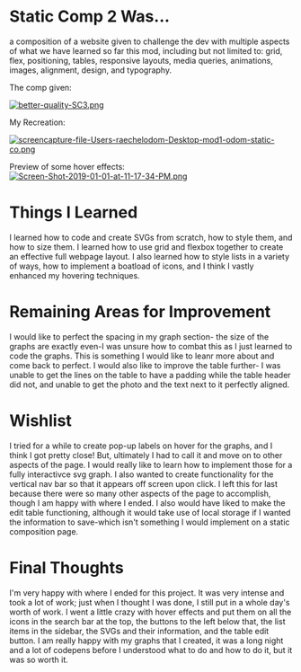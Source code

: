 # Static Comp 2 Was...
a composition of a website given to challenge the dev with multiple aspects of what we have learned so far this mod, including but not limited to: grid, flex, positioning, tables, responsive layouts, media queries, animations, images, alignment, design, and typography.

The comp given:

[![better-quality-SC3.png](https://i.postimg.cc/W3QVwknv/better-quality-SC3.png)](https://postimg.cc/WF6x2tCW)

My Recreation:

[![screencapture-file-Users-raechelodom-Desktop-mod1-odom-static-co.png](https://i.postimg.cc/g0smRVm7/screencapture-file-Users-raechelodom-Desktop-mod1-odom-static-co.png)](https://postimg.cc/nsXyfQsK)

Preview of some hover effects:
[![Screen-Shot-2019-01-01-at-11-17-34-PM.png](https://i.postimg.cc/J4QLS3Bz/Screen-Shot-2019-01-01-at-11-17-34-PM.png)](https://postimg.cc/Vd5pCCRx)

# Things I Learned

I learned how to code and create SVGs from scratch, how to style them, and how to size them. I learned how to use grid and flexbox together to create an effective full webpage layout. I also learned how to style lists in a variety of ways, how to implement a boatload of icons, and I think I vastly enhanced my hovering techniques.

# Remaining Areas for Improvement

I would like to perfect the spacing in my graph section- the size of the graphs are exactly even-I was unsure how to combat this as I just learned to code the graphs. This is something I would like to leanr more about and come back to perfect. I would also like to improve the table further- I was unable to get the lines on the table to have a padding while the table header did not, and unable to get the photo and the text next to it perfectly aligned.

# Wishlist

I tried for a while to create pop-up labels on hover for the graphs, and I think I got pretty close! But, ultimately I had to call it and move on to other aspects of the page. I would really like to learn how to implement those for a fully interactivce svg graph. I also wanted to create functionality for the vertical nav bar so that it appears off screen upon click. I left this for last because there were so many other aspects of the page to accomplish, though I am happy with where I ended. I also would have liked to make the edit table functioning, although it would take use of local storage if I wanted the information to save-which isn't something I would implement on a static composition page.

# Final Thoughts

I'm very happy with where I ended for this project. It was very intense and took a lot of work; just when I thought I was done, I still put in a whole day's worth of work. I went a little crazy with hover effects and put them on all the icons in the search bar at the top, the buttons to the left below that, the list items in the sidebar, the SVGs and their information, and the table edit button. I am really happy with my graphs that I created, it was a long night and a lot of codepens before I understood what to do and how to do it, but it was so worth it.

